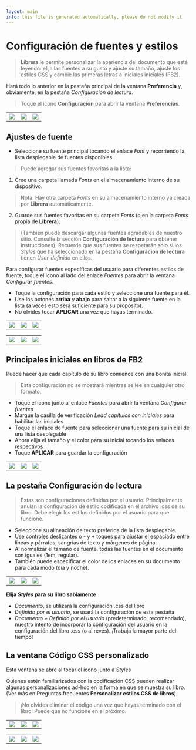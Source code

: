 ```yaml
---
layout: main
info: this file is generated automatically, please do not modify it
---
```


# Configuración de fuentes y estilos

> **Librera** le permite personalizar la apariencia del documento que está leyendo: elija las fuentes a su gusto y ajuste su tamaño, ajuste los estilos CSS y cambie las primeras letras a iniciales iniciales (FB2).

Hará todo lo anterior en la pestaña principal de la ventana **Preferencia** y, obviamente, en la pestaña _Configuración de lectura_.


> Toque el icono **Configuración** para abrir la ventana **Preferencias**.

||||
|-|-|-|
|![](1.jpg)|![](2.jpg)|![](3.jpg)|

## Ajustes de fuente

* Seleccione su fuente principal tocando el enlace _Font_ y recorriendo la lista desplegable de fuentes disponibles.

> Puede agregar sus fuentes favoritas a la lista:
1. Cree una carpeta llamada _Fonts_ en el almacenamiento interno de su dispositivo.
> Nota: Hay otra carpeta _Fonts_ en su almacenamiento interno ya creada por **Librera** automáticamente.
2. Guarde sus fuentes favoritas en su carpeta _Fonts_ (o en la carpeta _Fonts_ propia de **Librera**).
> (También puede descargar algunas fuentes agradables de nuestro sitio. Consulte la sección **Configuración de lectura** para obtener instrucciones).
> Recuerde que sus fuentes se respetarán solo si los _Styles_ que ha seleccionado en la pestaña **Configuración de lectura** tienen _User-definido_ en ellos.

Para configurar fuentes específicas del usuario para diferentes estilos de fuente, toque el icono al lado del enlace _Fuentes_ para abrir la ventana _Configurar fuentes_.

* Toque la configuración para cada estilo y seleccione una fuente para él.
* Use los botones **arriba** y **abajo** para saltar a la siguiente fuente en la lista (a veces esto será suficiente para su propósito).
* No olvides tocar **APLICAR** una vez que hayas terminado.

||||
|-|-|-|
|![](23.jpg)|![](4.jpg)|![](5.jpg)|

||||
|-|-|-|
|![](6.jpg)|![](42.jpg)|![](43.jpg)|

## Principales iniciales en libros de FB2

Puede hacer que cada capítulo de su libro comience con una bonita inicial.
 
> Esta configuración no se mostrará mientras se lee en cualquier otro formato.

* Toque el icono junto al enlace _Fuentes_ para abrir la ventana _Configurar fuentes_
* Marque la casilla de verificación _Lead capítulos con iniciales_ para habilitar las iniciales
* Toque el enlace de fuente para seleccionar una fuente para su inicial de una lista desplegable
* Ahora elija el tamaño y el color para su inicial tocando los enlaces respectivos
* Toque **APLICAR** para guardar la configuración

||||
|-|-|-|
|![](19.jpg)|![](20.jpg)|![](22.jpg)|


## La pestaña **Configuración de lectura**

> Estas son configuraciones definidas por el usuario. Principalmente anulan la configuración de estilo codificada en el archivo .css de su libro. Debe elegir los estilos definidos por el usuario para que funcione.

* Seleccione su alineación de texto preferida de la lista desplegable.
* Use controles deslizantes o **-** y **+** toques para ajustar el espaciado entre líneas y párrafos, sangrías de texto y márgenes de página.
* Al normalizar el tamaño de fuente, todas las fuentes en el documento son iguales (1em, regular).
* También puede especificar el color de los enlaces en su documento para cada modo (día y noche).

||||
|-|-|-|
|![](8.jpg)|![](9.jpg)|![](10.jpg)|

**Elija _Styles_ para su libro sabiamente**

* _Documento_, se utilizará la configuración .css del libro
* _Definido por el usuario_, se usará la configuración de esta pestaña
* _Documento + Definido por el usuario_ (predeterminado, recomendado), nuestro intento de incorporar la configuración del usuario en la configuración del libro .css (o al revés). ¡Trabaja la mayor parte del tiempo!

## La ventana **Código CSS personalizado**

Esta ventana se abre al tocar el ícono junto a _Styles_

Quienes estén familiarizados con la codificación CSS pueden realizar algunas personalizaciones ad-hoc en la forma en que se muestra su libro. (Ver más en Preguntas frecuentes **Personalizar estilos CSS de libros**).

> ¡No olvides eliminar el código una vez que hayas terminado con el libro! Puede que no funcione en el próximo.

||||
|-|-|-|
|![](11.jpg)|![](12.jpg)|![](13.jpg)|

||||
|-|-|-|
|![](14.jpg)|![](15.jpg)|![](16.jpg)|
